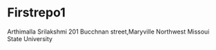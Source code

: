 # Firstrepo1
Arthimalla Srilakshmi 201 Bucchnan street,Maryville 
Northwest Missoui State University
